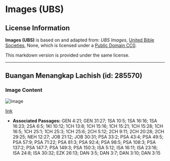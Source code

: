 # Images (UBS)

## License Information

**Images (UBS)** is based on and adapted from: _UBS Images_, [United Bible Societies](https://unitedbiblesocieties.org/), None, which is licensed under a [Public Domain CC0](https://creativecommons.org/public-domain/cc0/).

This markdown version is provided under the same license.



--------------------------------

## Buangan Menangkap Lachish (id: 285570)

### Image Content

![Image](https://cdn.aquifer.bible/aquifer-content/resources/Media/WEB-0207_exile_capture_lachish.jpg)

[link](https://cdn.aquifer.bible/aquifer-content/resources/Media/WEB-0207_exile_capture_lachish.jpg)

* **Associated Passages:** GEN 4:21; GEN 31:27; 1SA 10:5; 1SA 16:16; 1SA 16:23; 2SA 6:5; 1KI 10:12; 1CH 13:8; 1CH 15:16; 1CH 15:21; 1CH 15:28; 1CH 16:5; 1CH 25:1; 1CH 25:3; 1CH 25:6; 2CH 5:12; 2CH 9:11; 2CH 20:28; 2CH 29:25; NEH 12:27; JOB 21:12; JOB 30:31; PSA 33:2; PSA 43:4; PSA 49:5; PSA 57:9; PSA 71:22; PSA 81:3; PSA 92:4; PSA 98:5; PSA 108:3; PSA 137:2; PSA 147:7; PSA 149:3; PSA 150:3; ISA 5:12; ISA 16:11; ISA 23:16; ISA 24:8; ISA 30:32; EZK 26:13; DAN 3:5; DAN 3:7; DAN 3:10; DAN 3:15

